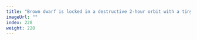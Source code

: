 ```yaml
---
title: "Brown dwarf is locked in a destructive 2-hour orbit with a tiny star"
imageUrl: ""
index: 228
weight: 228
---
```

